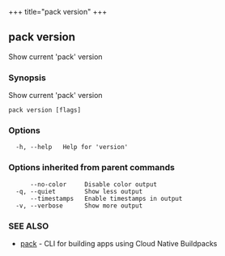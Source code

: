 +++
title="pack version"
+++
## pack version

Show current 'pack' version

### Synopsis

Show current 'pack' version

```
pack version [flags]
```

### Options

```
  -h, --help   Help for 'version'
```

### Options inherited from parent commands

```
      --no-color     Disable color output
  -q, --quiet        Show less output
      --timestamps   Enable timestamps in output
  -v, --verbose      Show more output
```

### SEE ALSO

* [pack](/docs/reference/pack/pack/)	 - CLI for building apps using Cloud Native Buildpacks

